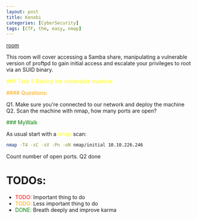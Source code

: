```yaml
---
layout: post
title: Kenobi
categories: [CyberSecurity]
tags: [CTF, thm, easy, nmap]
---
```

<style>
b { color: Blue }
r { color: Red }
o { color: Orange }
g { color: Green }
y { color: Yellow }
</style>

[room](https://tryhackme.com/room/kenobi)

This room will cover accessing a Samba share, manipulating a vulnerable version of proftpd to gain initial access and escalate your privileges to root via an SUID binary.

<y>### Task 1: Deploy the vulnerable machine</y>

<o>#### Questions:</o>

Q1. Make sure you're connected to our network and deploy the machine  
Q2. Scan the machine with nmap, how many ports are open?


<g>### MyWalk</g>

As usual start with a <y>nmap</y> scan:
```bash
nmap -T4 -sC -sV -Pn -oN nmap/initial 10.10.226.246
```
Count number of open ports. Q2 done


# TODOs:

- <r>TODO:</r> Important thing to do  
- <o>TODO:</o> Less important thing to do  
- <g>DONE:</g> Breath deeply and improve karma  